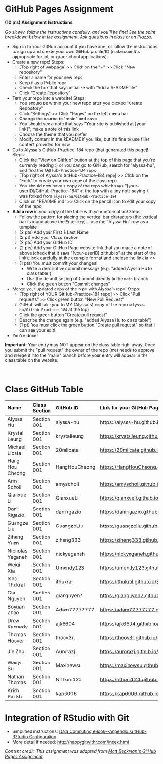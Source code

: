 
# GitHub Pages Assignment

**(10 pts) Assignment Instructions**

*Go slowly, follow the instructions carefully, and you'll be fine! See the point breakdown below in the assignment. Ask questions in class or on Piazza.*

- Sign in to your GitHub account if you have one, or follow the instructions to sign up and create your own GitHub profile/ID (make sure it's appropriate for job or grad school applications).
- Create a new repo! Steps:
    - [Top right of webpage] >> Click on the "+" >> Click "New repository" 
    - Enter a name for your new repo
    - Keep it as a Public repo
    - Check the box that says initialize with "Add a README file"
    - Click "Create Repository"
- Turn your repo into a website! Steps:
    - You should be within your new repo after you clicked "Create Repository"
    - Click "Settings" >> Click "Pages" on the left menu bar
    - Change the source to "main" and save  
    - You should see a note that says "Your site is published at [your-link]"; make a note of this link  
    - Choose the theme that you prefer
    - Modify content in the README if you like, but it's fine to use filler content provided for now  
- Go to Alyssa's GitHub-Practice-184 repo (that generated this page)! Steps: 
    - Click the "View on GitHub" button at the top of this page that you're currently reading :) or you can go to GitHub, search for "alyssa-hu", and find the GitHub-Practice-184 repo
    - [Top right of Alyssa's GitHub-Practice-184 repo] >> Click on the "Fork" to create your own copy of the class repo
    - You should now have a copy of the repo which says "[your-userID]/GitHub-Practice-184" at the top with a tiny note saying it was forked from `alyssa-hu/GitHub-Practice-184`
    - Click on "README.md" >> Click on the pencil icon to edit your copy of the repo
- **Add a row** in your copy of the table with your information! Steps: 
    - Follow the pattern for placing the vertical bar characters (the vertical bar is found above the Enter key)... use the "Alyssa Hu" row as a template
    - (2 pts) Add your First & Last Name  
    - (2 pt)  Add your Class Section
    - (2 pts) Add your GitHub ID  
    - (2 pts) Add your GitHub Page website link that you made a note of above (check that it says "[your-userID].github.io" at the start of the link); look carefully at the example format and enclose the link in <> 
    - (1 pts) You must commit your changes!
        - Write a descriptive commit message (e.g. "added Alyssa Hu to class table")
        - Use the default setting of Commit directly to the `main` branch
        - Click the green button "Commit changes" 
- Merge your updated copy of the repo with Alyssa's repo! Steps:
    - [Top right of YOUR GitHub-Practice-184 repo] >> Click "Pull requests" >> Click green button "New Pull Request"
    - GitHub will take you to MY (Alyssa's) copy of the repo (`alyssa-hu/GitHub-Practice-184` at the top)
    - Click the green button "Create pull request"
    - Describe the change again (e.g. "added Alyssa Hu to class table")
    - (1 pt) You must click the green button "Create pull request" so that I can see your edit!
- You're done!  
 
**Important**: Your entry may NOT appear on the class table right away.  Once you submit the "pull request" the owner of the repo (me) needs to approve and merge it into the "main" branch before your entry will appear in the class table on the website. 

<br>


# Class GitHub Table 

| Name                    | Class Section     | GitHub ID            | Link for your GitHub Page                                |  
|:------------------------|:------------------|:---------------------|:---------------------------------------------------------|  
| Alyssa Hu               | Section 001       | alyssa-hu            | <https://alyssa-hu.github.io/GitHub-Website-184/>        |  
| Krystal Leung           | Section 001       | krystalleung         | https://krystalleung.github.io/STAT184/                  |
| Michael Licata          | Section 001       | 20mlicata            | <https://20mlicata.github.io/STAT184Practice/>           |
| Hang Hou Cheong         | Section 001       | HangHouCheong        | <https://HangHouCheong.github.io/GitHub-Website-184/>    |
| Amy Scholl              | Section 001       | amyscholl            | <https://amyscholl.github.io/STAT184/>                   |
| Qianxue Li              | Section 001       | QianxueLi            | <https://qianxueli.github.io/GitHub-Practice-184/>       |
| Dani Rigazio.           | Section 001       | danirigazio          | <https://danirigazio.github.io/practice-for-stat/>       |
| Guangze Liu             | Section 001       | GuangzeLiu           | <https://guangzeliu.github.io/STAT184_GITHUB_PRACTICE/>  |
| Ziheng Yuan             | Section 001       | ziheng333            | <https://ziheng333.github.io/Github-practice/>           |
| Nicholas Yeganeh        | Section 001       | nickyeganeh          | <https://nickyeganeh.github.io/STAT184/>                 |
| Weiqi Xia               | Section 001       | Umendy123            | <https://umendy123.github.io/GitHub-Pages-Assignment/>   |
| Isha Thukral            | Section 001       | ithukral             | <https://ithukral.github.io/Stat184/>                    |
| Gia Nguyen              | Section 001       | gianguyen7           | <https://gianguyen7.github.io/Github-practice/>          |
| Boyuan Zhao             | Section 001       | Adam77777777         | <https://adam77777777.github.io/Adam/>                   |
| Drew Kennedy            | Section 001       | ajk6604              | <https://ajk6604.github.io/STAT184/>                     |
| Thomas Hoover           | Section 001       | thoov3r.             | <https://thoov3r.github.io/STAT184/>                     |  
| Jie Zhu                 | Section 001       | Aurorazj             | <https://aurorazj.github.io/STAT184-Jie-Zhu-21fall/>     |  
| Wanyi Su                | Section 001       | Maxinewsu            | <https://maxinewsu.github.io/STAT-184/>                  |
| Nathan Thomas           | Section 001       | NThom123             | <https://nthom123.github.io/GitHubPractice/>             |
| Krish Parikh            | Section 001       | kap6006              | <https://kap6006.github.io/Stat-184-Fall-2021/>            |  


# Integration of RStudio with Git

- Simplified instructions: [Data Computing eBook--Appendix: GitHub-RStudio Configuration](https://dtkaplan.github.io/DataComputingEbook/appendix-github-rstudio-configuration.html#appendix-github-rstudio-configuration)  
- More detail if needed: <http://happygitwithr.com/index.html>

*Content credit: This assignment was adapted from [Matt Beckman's GitHub Pages Assignment](https://mdbeckman.github.io/GitHub-Practice-184/).* 
